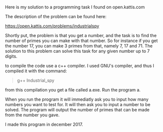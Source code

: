 Here is my solution to a programming task I found on open.kattis.com

The description of the problem can be found here:

https://open.kattis.com/problems/industrialspy

Shortly put, the problem is that you get a number, and the task is to find the number
of primes you can make with that number. So for instance if you get the number 17, you can
make 3 primes from that, namely 7, 17 and 71. The solution to this problem can solve this task
for any given number up to 7 digits.

to compile the code use a c++ compiler. I used GNU's compiler, and thus I compiled it with the command:

>g++ Industrial_spy

from this compilation you get a file called a.exe. Run the program a.

When you run the program it will immediatly ask you to input how many numbers you want to test for. 
It will then ask you to input a number to be solved. The program will output the number of primes that
can be made from the number you gave.

I made this program in december 2017.

